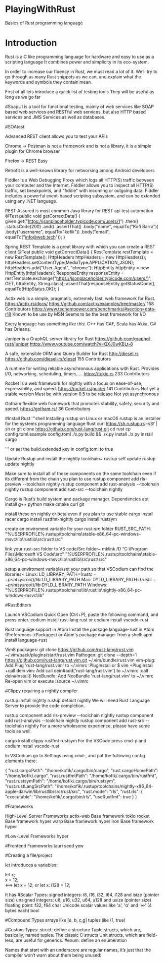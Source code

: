 # PlayingWithRust
Basics of Rust programming language

# Introduction
Rust is a C like programming language for hardware and easy to use as a scripting language
It combines power and simplicity in its eco-system.

In order to increase our fluency in Rust, we must read a lot of it. 
We’ll try to go through as many Rust snippets as we can, and explain what 
the keywords and symbols they contain mean.


First of all lets introduce a quick list of testing tools 
They will be useful as long as we go far 

#SoapUI
is a tool for functional testing, mainly of web services like SOAP based web services and 
RESTful web services, but also HTTP based services and JMS Services as well as databases.

#SOAtest

Advanced REST client allows you to test your APIs

Chrome → Postman is not a framework and is not a library, it is a simple plugin for Chrome browser

Firefox → REST Easy

Retrofit is a well-known library for networking among Android developers

Fiddler is a Web Debugging Proxy which logs all HTTP(S) traffic between your computer and the Internet. 
Fiddler allows you to inspect all HTTP(S) traffic, set breakpoints, and "fiddle" with 
incoming or outgoing data. Fiddler includes a powerful event-based scripting subsystem, 
and can be extended using any .NET language.

REST Assured is most common Java library for REST api test automation
@Test
public void getCorrectData() {
    given.get("https://jsonplaceholder.typicode.com/users/1")
            .then()
            .statusCode(200)
            .and()
            .assertThat()
            .body("name", equalTo("Kofi Barra"))
            .body("username", equalTo("kofik"))
            .body("email", equalTo("info@web.tech"));
}

Spring REST Template is a great library with which you can create a REST client
@Test
public void getCorrectData() {
    RestTemplate restTemplate = new RestTemplate();
    HttpHeaders httpHeaders = new HttpHeaders();
    httpHeaders.setContentType(MediaType.APPLICATION_JSON);
    httpHeaders.add("User-Agent", "chrome");
    HttpEntity httpEntity = new HttpEntity(httpHeaders);
    ResponseEntity<String> responseEntity = restTemplate.exchange("https://jsonplaceholder.typicode.com/users/1",   GET, httpEntity, String.class);
    assertThat(responseEntity.getStatusCode(), equalTo(HttpStatus.OK));
}


Actix web is a simple, pragmatic, extremely fast, web framework for Rust. 
https://actix.rs/docs/
https://github.com/actix/examples/tree/master/
158 Contributors
https://www.techempower.com/benchmarks/#section=data-r18
Known to be use by MSN
Seems to be the best framework for I/O

Every language has something like this. C++ has CAF, Scala has Akka, C# has Orleans.

Juniper is a GraphQL server library for Rust
https://github.com/graphql-rust/juniper
https://www.youtube.com/watch?v=QXJ0wKBLt-8


A safe, extensible ORM and Query Builder for Rust
http://diesel.rs
https://github.com/diesel-rs/diesel
155 Contributors

A runtime for writing reliable asynchronous applications with Rust. Provides I/O, networking, scheduling, timers, ...
https://tokio.rs
233 Contributors

Rocket is a web framework for nightly with a focus on ease-of-use, expressibility, and speed. 
https://rocket.rs/guide/
141 Contributors
Not yet a stable version
Must be with version 0.5 to be release
Not yet asynchronous


Gotham flexible web framework that promotes stability, safety, security and speed. 
https://gotham.rs/
36 Contributors




#Install Rust
'''shell
Installing rustup on Linux or macOS
rustup is an installer for the systems programming language Rust
curl https://sh.rustup.rs -sSf | sh
or
git clone https://github.com/rust-lang/rust.git
cd rust
cp config.toml.example config.toml
./x.py build && ./x.py install
./x.py install cargo 
    
'''
or set the build.extended key in 
config.toml to true


Update Rustup and install the nightly toolchain~
rustup self update
rustup update nightly

Make sure to install all of these components on the same toolchain even 
if its different from the chain you plan to use
rustup component add rls-preview --toolchain nightly
rustup component add rust-analysis --toolchain nightly
rustup component add rust-src --toolchain nightly


Cargo is Rust’s build system and package manager.
Dependencies
apt install g++ python make cmake curl git

install these on nightly or beta even if you plan to use stable
cargo install racer
cargo install rustfmt-nightly
cargo install rustsym

 
create an enviroment variable for your rust-src folder
RUST_SRC_PATH: "%USERPROFILE%\.rustup\toolchains\stable-x86_64-pc-windows-msvc\lib\rustlib\src\rust\src"
 
link your rust-src folder to VS code/Src folder~
mklink /D "C:\Program Files\Microsoft VS Code\src" "%USERPROFILE%\.rustup\toolchains\stable-x86_64-pc-windows-msvc\lib\rustlib\src\rust\src"

setup a enviroment variable/set your path so that VSCodium can find the libraries~
Linux: LD_LIBRARY_PATH=$(rustc --print sysroot)/lib:$LD_LIBRARY_PATH
Mac: DYLD_LIBRARY_PATH=$(rustc --print sysroot)/lib:$DYLD_LIBRARY_PATH
Windows: "%USERPROFILE%\.rustup\toolchains\lib\rustlib\nightly-x86_64-pc-windows-msvc\lib\"



#RustEditors

Launch VSCodium Quick Open (Ctrl+P), paste the following command, and press enter.
codium install rust-lang.rust
or
codium  install vscode-rust

Rust language support in Atom
Install the package language-rust in Atom (Preferences->Packages) or Atom's package manager from a shell:
apm install language-rust

Vim8 packages:
git clone https://github.com/rust-lang/rust.vim ~/.vim/pack/plugins/start/rust.vim
Pathogen:
git clone --depth=1 https://github.com/rust-lang/rust.vim.git ~/.vim/bundle/rust.vim
vim-plug:
Add Plug 'rust-lang/rust.vim' to ~/.vimrc
:PlugInstall or $ vim +PlugInstall +qall
dein.vim:
Add call dein#add('rust-lang/rust.vim') to ~/.vimrc
:call dein#install()
NeoBundle:
Add NeoBundle 'rust-lang/rust.vim' to ~/.vimrc
Re-open vim or execute :source ~/.vimrc


#Clippy requiring a nightly compiler.

rustup install nightly
rustup default nightly
We will need Rust Language Server to provide the code completion.

rustup component add rls-preview --toolchain nightly
rustup component add rust-analysis --toolchain nightly
rustup component add rust-src --toolchain nightly
For a more wholesome experience, please have some tools as well:

cargo install clippy rustfmt rustsym
For the VSCode press 
cmd-p 
and 
codium install vscode-rust

In VSCodium go to Settings using cmd-, and put the following config elements there:

{
    "rust.cargoPath": "/home/kofik/.cargo/bin/cargo",
    "rust.cargoHomePath": "/home/kofik/.cargo",
    "rust.rustfmtPath": "/home/kofik/.cargo/bin/rustfmt",
    "rust.rustsymPath": "/home/kofik/.cargo/bin/rustsym",
    "rust.rustLangSrcPath": "/home/kofik/.rustup/toolchains/nightly-x86_64-apple-darwin/lib/rustlib/src/rust/src",
    "rust.mode": "rls",
    "rust.rls": {
        "executable": "/home/kofik/.cargo/bin/rls",
        "useRustfmt": true
    }
}




#Frameworks

High-Level Server Frameworks
actix-web  	 Base framework tokio
rocket	 Base framework hyper
warp    Base framework hyper
iron    Base framework hyper

#Low-Level Frameworks
hyper

#Frontend Frameworks
tauri
seed
yew



#Creating a file/project 



let introduces a variables:

let x;  
x = 12;  
<==>
let x = 12;
or
let x: i128 = 12;

It has 
#Scalar Types:
    signed   integers: i8, i16, i32, i64, i128 and isize (pointer size)
    unsigned integers: u8, u16, u32, u64, u128 and usize (pointer size)
    floating point: f32, f64
    char Unicode scalar values like 'a', 'α' and '∞' (4 bytes each)
    bool
    
#Compound Types
    arrays like [a, b, c,g]
    tuples like (1, true)


#Custom Types:
struct: define a structure 
    Tuple structs, which are, basically, named tuples.
    The classic C structs
    Unit structs, which are field-less, are useful for generics.
#enum: define an enumeration


Names that start with an underscore are regular names, it’s just that the 
compiler won’t warn about them being unused:


